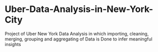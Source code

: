 # Uber-Data-Analysis-in-New-York-City
Project of Uber New York Data Analysis in which importing, cleaning, merging, grouping and aggregating of Data is Done to infer meaningful insights
